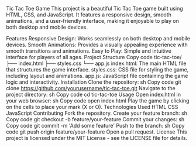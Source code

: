 Tic Tac Toe Game
This project is a beautiful Tic Tac Toe game built using HTML, CSS, and JavaScript. It features a responsive design, smooth animations, and a user-friendly interface, making it enjoyable to play on both desktop and mobile devices.

Features
Responsive Design: Works seamlessly on both desktop and mobile devices.
Smooth Animations: Provides a visually appealing experience with smooth transitions and animations.
Easy to Play: Simple and intuitive interface for players of all ages.
Project Structure
Copy code
tic-tac-toe/
├── index.html
├── styles.css
└── app.js
index.html: The main HTML file that structures the game interface.
styles.css: CSS file for styling the game, including layout and animations.
app.js: JavaScript file containing the game logic and interactivity.
Installation
Clone the repository:
sh
Copy code
git clone https://github.com/yourusername/tic-tac-toe.git
Navigate to the project directory:
sh
Copy code
cd tic-tac-toe
Usage
Open index.html in your web browser:
sh
Copy code
open index.html
Play the game by clicking on the cells to place your mark (X or O).
Technologies Used
HTML
CSS
JavaScript
Contributing
Fork the repository.
Create your feature branch:
sh
Copy code
git checkout -b feature/your-feature
Commit your changes:
sh
Copy code
git commit -m 'Add some feature'
Push to the branch:
sh
Copy code
git push origin feature/your-feature
Open a pull request.
License
This project is licensed under the MIT License - see the LICENSE file for details.
